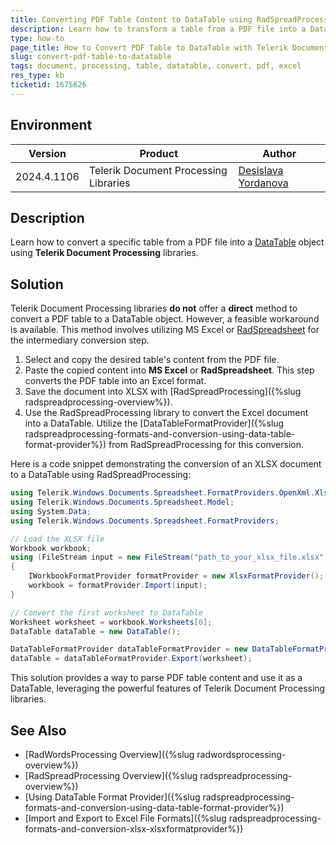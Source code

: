 ```yaml
---
title: Converting PDF Table Content to DataTable using RadSpreadProcessing and UI interaction
description: Learn how to transform a table from a PDF file into a DataTable object using the Telerik Document Processing libraries and UI interaction.
type: how-to
page_title: How to Convert PDF Table to DataTable with Telerik Document Processing
slug: convert-pdf-table-to-datatable
tags: document, processing, table, datatable, convert, pdf, excel
res_type: kb
ticketid: 1675626
---
```


## Environment

| Version | Product | Author | 
| ---- | ---- | ---- | 
| 2024.4.1106| Telerik Document Processing Libraries|[Desislava Yordanova](https://www.telerik.com/blogs/author/desislava-yordanova)| 

## Description

Learn how to convert a specific table from a PDF file into a [DataTable](https://learn.microsoft.com/en-us/dotnet/api/system.data.datatable?view=net-5.0) object using **Telerik Document Processing** libraries.

## Solution

Telerik Document Processing libraries **do not** offer a **direct** method to convert a PDF table to a DataTable object. However, a feasible workaround is available. This method involves utilizing MS Excel or [RadSpreadsheet](https://docs.telerik.com/devtools/winforms/controls/spreadsheet/overview) for the intermediary conversion step.

1. Select and copy the desired table's content from the PDF file.
2. Paste the copied content into **MS Excel** or **RadSpreadsheet**. This step converts the PDF table into an Excel format.
3. Save the document into XLSX with [RadSpreadProcessing]({%slug radspreadprocessing-overview%}).
4. Use the RadSpreadProcessing library to convert the Excel document into a DataTable. Utilize the [DataTableFormatProvider]({%slug radspreadprocessing-formats-and-conversion-using-data-table-format-provider%}) from RadSpreadProcessing for this conversion.

Here is a code snippet demonstrating the conversion of an XLSX document to a DataTable using RadSpreadProcessing:

```csharp
using Telerik.Windows.Documents.Spreadsheet.FormatProviders.OpenXml.Xlsx;
using Telerik.Windows.Documents.Spreadsheet.Model;
using System.Data;
using Telerik.Windows.Documents.Spreadsheet.FormatProviders;

// Load the XLSX file
Workbook workbook;
using (FileStream input = new FileStream("path_to_your_xlsx_file.xlsx", FileMode.Open))
{
    IWorkbookFormatProvider formatProvider = new XlsxFormatProvider();
    workbook = formatProvider.Import(input);
}

// Convert the first worksheet to DataTable
Worksheet worksheet = workbook.Worksheets[0];
DataTable dataTable = new DataTable();

DataTableFormatProvider dataTableFormatProvider = new DataTableFormatProvider();
dataTable = dataTableFormatProvider.Export(worksheet);
```

This solution provides a way to parse PDF table content and use it as a DataTable, leveraging the powerful features of Telerik Document Processing libraries.

## See Also

- [RadWordsProcessing Overview]({%slug radwordsprocessing-overview%})
- [RadSpreadProcessing Overview]({%slug radspreadprocessing-overview%})
- [Using DataTable Format Provider]({%slug radspreadprocessing-formats-and-conversion-using-data-table-format-provider%})
- [Import and Export to Excel File Formats]({%slug radspreadprocessing-formats-and-conversion-xlsx-xlsxformatprovider%})
